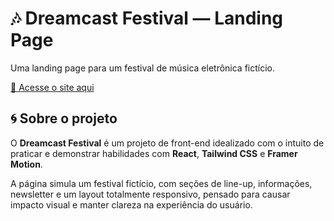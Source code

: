 # 🎶 Dreamcast Festival — Landing Page

Uma landing page para um festival de música eletrônica fictício.

[🔗 Acesse o site aqui](https://victorbrto.github.io/dreamcast-festival)

## 🌀 Sobre o projeto

O **Dreamcast Festival** é um projeto de front-end idealizado com o intuito de praticar e demonstrar habilidades com **React**, **Tailwind CSS** e **Framer Motion**.

A página simula um festival fictício, com seções de line-up, informações, newsletter e um layout totalmente responsivo, pensado para causar impacto visual e manter clareza na experiência do usuário.
